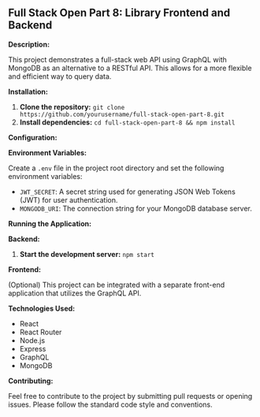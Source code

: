 ## Full Stack Open Part 8: Library Frontend and Backend

**Description:**

This project demonstrates a full-stack web API using GraphQL with MongoDB as an alternative to a RESTful API. This allows for a more flexible and efficient way to query data.

**Installation:**

1. **Clone the repository:** `git clone https://github.com/yourusername/full-stack-open-part-8.git`
2. **Install dependencies:** `cd full-stack-open-part-8 && npm install`

**Configuration:**

**Environment Variables:**

Create a `.env` file in the project root directory and set the following environment variables:

- `JWT_SECRET`: A secret string used for generating JSON Web Tokens (JWT) for user authentication.
- `MONGODB_URI`: The connection string for your MongoDB database server.

**Running the Application:**

**Backend:**

1. **Start the development server:** `npm start`

**Frontend:**

(Optional) This project can be integrated with a separate front-end application that utilizes the GraphQL API.

**Technologies Used:**

- React
- React Router
- Node.js
- Express
- GraphQL
- MongoDB

**Contributing:**

Feel free to contribute to the project by submitting pull requests or opening issues. Please follow the standard code style and conventions.
